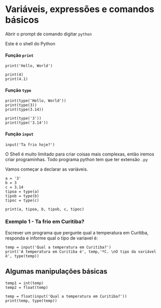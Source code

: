 # Variáveis, expressões e comandos básicos

Abrir o prompt de comando digitar `python`

Este é o shell do Python

#### Função `print`

```
print('Hello, World')

print(4)
print(4.1)
```
#### Função `type`

```
print(type('Hello, World'))
print(type(3))
print(type(3.14))

print(type('3'))
print(type('3.14'))
```

#### Função `input`
```
input('Ta frio hoje?')
```
O Shell é muito limitado para criar coisas mais complexas, então iremos criar programinhas.
Todo programa python tem que ter extensão `.py`

Vamos começar a declarar as variáveis.
```
a = '3'
b = 3
c = 3.14
tipoa = type(a)
tipob = type(b)
tipoc = type(c)

print(a, tipoa, b, tipob, c, tipoc)
```
### Exemplo 1 - Ta frio em Curitiba?

Escrever um programa que pergunte qual a temperatura em Curitiba, responda e informe qual o tipo de variavel é:

```
temp = input('Qual a temperatura em Curitiba?')
print('A temperatura em Curitiba é', temp,'ºC. \nO tipo da variável é', type(temp))

```
## Algumas manipulações básicas

```
temp1 = int(temp)
temp2 = float(temp)

temp = float(input('Qual a temperatura em Curitiba?'))
print(temp, type(temp))
```








